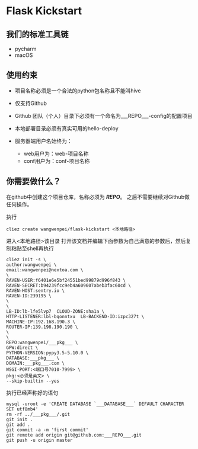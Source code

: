 Flask Kickstart
=================

我们的标准工具链
----

- pycharm
- macOS


使用约束
----

- 项目名称必须是一个合法的python包名称且不能叫hive
- 仅支持Github
- Github 团队（个人）目录下必须有一个命名为___REPO___-config的配置项目
- 本地部署目录必须有真实可用的hello-deploy

- 服务器端用户名始终为：

    - web用户为：web-项目名称
    - conf用户为：conf-项目名称


你需要做什么？
---

在github中创建这个项目仓库，名称必须为 ___REPO___。
之后不需要继续对Github做任何操作。

执行

```
cliez create wangwenpei/flask-kickstart <本地路径>
```


进入<本地路径>该目录
打开该文档并编辑下面参数为自己满意的参数后，然后复制粘贴至shell再执行

```
cliez init -s \
author:wangwenpei \
email:wangwenpei@nextoa.com \
\
RAVEN-USER:f6401e6e5bf24551bed99879d996f843 \
RAVEN-SECRET:b94239fcc9eb4a609607abeb3fac60cd \
RAVEN-HOST:sentry.io \
RAVEN-ID:239195 \
\
\
LB-ID:lb-lfe5lvp7  CLOUD-ZONE:sha1a \
HTTP-LISTENER:lbl-bqonntxu  LB-BACKEND-ID:izpc327t \
MACHINE-IP:192.168.190.3 \
ROUTER-IP:139.198.190.190 \
\
\
REPO:wangwenpei/___pkg___ \
GFW:direct \
PYTHON-VERSION:pypy3.5-5.10.0 \
DATABASE:___pkg___ \
DOMAIN:___pkg___.com \
WSGI-PORT:<端口号7010-7999> \
pkg:<必须是英文> \
--skip-builtin --yes
```


执行已经声称好的语句
```
mysql -uroot -e 'CREATE DATABASE `___DATABASE___` DEFAULT CHARACTER SET utf8mb4'
rm -rf ../___pkg___/.git
git init .
git add .
git commit -a -m 'first commit'
git remote add origin git@github.com:___REPO___.git
git push -u origin master
```
